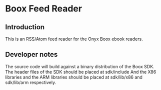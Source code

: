 # Boox Feed Reader

## Introduction

This is an RSS/Atom feed reader for the Onyx Boox ebook readers.

## Developer notes

The source code will build against a binary distribution of the Boox
SDK. The header files of the SDK should be placed at
    sdk/include
And the X86 libraries and the ARM libraries should be placed at
    sdk/lib/x86
and
    sdk/lib/arm
respectively.

